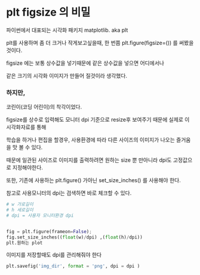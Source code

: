 # plt figsize 의 비밀



파이썬에서 대표되는 시각화 패키지 matplotlib. aka plt

plt를 사용하며 좀 더 크거나 작게보고싶을때, 한 번쯤 plt.figure(figsize=()) 를 써봤을 것이다.

figsize 에는 보통 상수값을 넣기때문에 같은 상수값을 넣으면 어디에서나 

같은 크기의 시각화 이미지가 만들어 질것이라 생각했다.



### 하지만,

코린이(코딩 어린이)의 착각이었다.

figsize를 상수로 입력해도 모니터 dpi 기준으로 resize후 보여주기 때문에 실제로 이 시각화자료를 통해

학습을 하거나 편집을 할경우, 사용환경에 따라 다른 사이즈의 이미지가 나오는 즐거움을 맛 볼 수 있다.



때문에 일관된 사이즈로 이미지를 출력하려면 원하는 size 뿐 만아니라 dpi도 고정값으로 지정해야한다.

또한, 기존에 사용하는 plt.figure() 가아닌 set_size_inches() 를 사용해야 한다.

참고로 사용모니터의 dpi는 검색하면 바로 체크할 수 있다.



```python
# w 가로길이 
# h 세로길이
# dpi = 사용자 모니터환경 dpi


fig = plt.figure(frameon=False);
fig.set_size_inches((float(w)/dpi) ,(float(h)/dpi)) 
plt.원하는 plot
```


이미지를 저장할때도 dpi를 관리해줘야 한다



```python
plt.savefig('img_dir', format = 'png', dpi = dpi )
```



